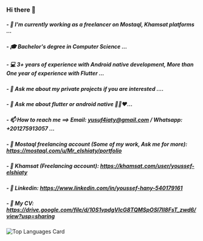 ### Hi there 👋
##### - 💼 I'm currently working as a freelancer on Mostaql, Khamsat platforms ...
##### - 🎓 Bachelor's degree in Computer Science ...
##### - 💻 3+ years of experience with Android native development, More than One year of experience with Flutter ...
##### - 💬 Ask me about my private projects if you are interested ....
##### - 💬 Ask me about flutter or android native 👨‍💻❤️...
##### - 📫 How to reach me ==> Email: yusuf4iaty@gmail.com / Whatsapp: +201275913057 ...
##### - 📱 Mostaql freelancing account (Some of my work, Ask me for more): https://mostaql.com/u/Mr_elshiaty/portfolio
##### - 📱 Khamsat (Freelancing account): https://khamsat.com/user/youssef-elshiaty
##### - 📃 Linkedin: https://www.linkedin.com/in/youssef-hany-540179161
##### - 📃 My CV: https://drive.google.com/file/d/10S1vpdgVlcG8TQMSpOSI7lI8FsT_zwd6/view?usp=sharing

![Top Languages Card](https://github-readme-stats.vercel.app/api/top-langs/?username=ElshiatyTube&layout=compact)

<!--
**ElshiatyTube/ElshiatyTube** is a ✨ _special_ ✨ repository because its `README.md` (this file) appears on your GitHub profile.

